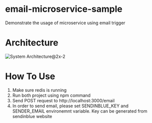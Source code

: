 # email-microservice-sample
 Demonstrate the usage of microservice using email trigger
 
# Architecture
![System Architecture@2x-2](https://user-images.githubusercontent.com/46364125/136459223-df8e9912-0b4a-42a5-bbc3-63691de35799.png)

# How To Use
1) Make sure redis is running
2) Run both project using npm command
3) Send POST request to http://localhost:3000/email
4) In order to send email, please set SENDINBLUE_KEY and SENDER_EMAIL environemnt variable. Key can be generated from sendinblue website
